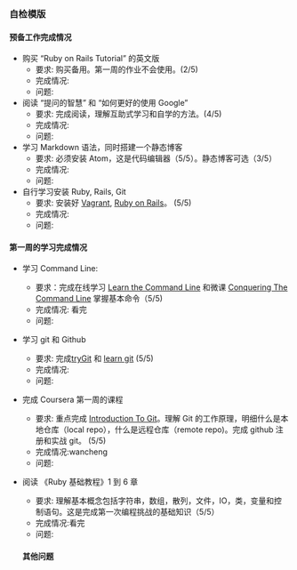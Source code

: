 
### 自检模版

#### 预备工作完成情况

- 购买 “Ruby on Rails Tutorial” 的英文版
  - 要求: 购买备用。第一周的作业不会使用。(2/5)
  - 完成情况:
  - 问题:
- 阅读 “提问的智慧” 和 “如何更好的使用 Google”
  - 要求: 完成阅读，理解互助式学习和自学的方法。(4/5)
  - 完成情况:
  - 问题:
- 学习 Markdown 语法，同时搭建一个静态博客
  - 要求: 必须安装 Atom，这是代码编辑器（5/5）。静态博客可选（3/5）
  - 完成情况:
  - 问题:
- 自行学习安装 Ruby, Rails, Git
  - 要求: 安装好 [Vagrant](https://gorails.com/guides/using-vagrant-for-rails-development), [Ruby on Rails](https://gorails.com/setup/ubuntu/14.04)。 (5/5)
  - 完成情况:
  - 问题:


#### 第一周的学习完成情况

- 学习 Command Line:
  - 要求：完成在线学习 [Learn the Command Line](https://www.codecademy.com/learn/learn-the-command-line) 和微课 [Conquering The Command Line](https://wap.umu.cn/model/groupShare?groupId=118501&sKey=f8cb459750c46e93a241a8995c84f0de&state=1470184326&from=timeline&isappinstalled=0) 掌握基本命令（5/5)
  - 完成情况: 看完
  - 问题:
- 学习 git 和 Github
  - 要求: 完成[tryGit](https://try.github.io/levels/1/challenges/1) 和 [learn git](https://www.codecademy.com/learn/learn-git) (5/5)
  - 完成情况:
  - 问题:
- 完成 Coursera 第一周的课程
  - 要求: 重点完成 [Introduction To Git](https://www.coursera.org/learn/ruby-on-rails-intro/lecture/8F19A/introduction-to-git)。理解 Git 的工作原理，明细什么是本地仓库（local repo），什么是远程仓库（remote repo)。完成 github 注册和实战 git。 (5/5)
  - 完成情况:wancheng
  - 问题:
- 阅读 《Ruby 基础教程》1 到 6 章
  - 要求: 理解基本概念包括字符串，数组，散列，文件，IO，类，变量和控制语句。这是完成第一次编程挑战的基础知识（5/5）
  - 完成情况:看完
  - 问题:

  #### 其他问题
